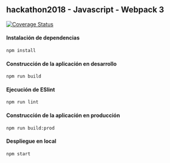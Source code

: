 ## hackathon2018 - Javascript - Webpack 3

[![Coverage Status](https://coveralls.io/repos/github/SirNeo/hackathon2018/badge.svg?branch=master)](https://coveralls.io/github/SirNeo/hackathon2018?branch=master)

#### Instalación de dependencias
```
npm install
```

#### Construcción de la aplicación en desarrollo
```
npm run build
```

#### Ejecución de ESlint
```
npm run lint
```

#### Construcción de la aplicación en producción
```
npm run build:prod
```

#### Despliegue en local
```
npm start
```
